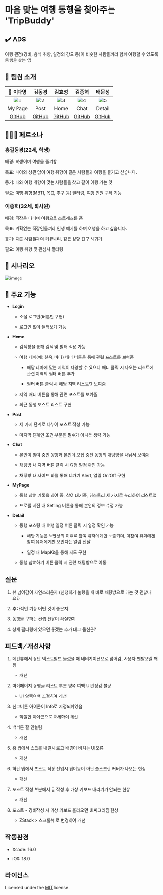 # 마음 맞는 여행 동행을 찾아주는 'TripBuddy'

## ✔️ ADS

여행 관점(경비, 음식 취향, 일정의 강도 등)이 비슷한 사람들끼리 함께 여행할 수 있도록 동행을 찾는 앱

## 👀 팀원 소개
| 👑 이다영 | 김동경 | 김효정 | 김종혁 | 배문성 |
| :---: | :---: | :---: | :---: | :---: |
| ![1](https://github.com/user-attachments/assets/dcd9f6ed-0814-4872-b8e1-ce8112b4a14f) | ![2](https://github.com/user-attachments/assets/dfa9636e-e1c9-4280-a40b-09cbbac75d22) | ![3](https://github.com/user-attachments/assets/77106385-002d-49b6-83b4-65fbd4b01ff1) | ![4](https://github.com/user-attachments/assets/f3251417-d5af-48de-b03a-3532e522857d) | ![5](https://github.com/user-attachments/assets/2e4f82b2-e019-4cfa-9218-ce16e592f9a0) |
| My Page | Post | Home | Chat | Detail |
| [GitHub](https://github.com/dardardardardar) | [GitHub](https://github.com/dongykung) | [GitHub](https://github.com/71myo) | [GitHub](https://github.com/bbell428) | [GitHub](https://github.com/ActDine) |
  
## 👩🏻‍💼 페르소나
### 홍길동경(22세, 학생)

배경: 학생이며 여행을 즐겨함

목표: 나이와 상관 없이 여행 취향이 같은 사람들과 여행을 즐기고 싶습니다.

동기: 나와 여행 취향이 맞는 사람들을 찾고 같이 여행 가는 것

필요: 여행 취향(MBTI, 목표, 추구 등) 필터링, 여행 인원 구직 기능  

### 이종혁(32세, 회사원)

배경: 직장을 다니며 여행으로 스트레스를 품

목표: 계획없는 직장인들끼리 인생 얘기를 하며 여행을 하고 싶습니다.

동기: 다른 사람들과의 커뮤니티, 같은 성향 친구 사귀기

필요: 여행 취향 및 관심사 필터링 

## 💭 시나리오
![image](https://github.com/user-attachments/assets/821fa706-2161-46ab-9bff-6638f534b0c1)


## 📱 주요 기능
- **Login**
  
    - 소셜 로그인(버튼만 구현)
      
    - 로그인 없이 둘러보기 가능
    
- **Home**
  
    - 검색창을 통해 검색 및 필터 적용 가능
      
    - 여행 테마(예: 한옥, 바다) 배너 버튼을 통해 관련 포스트를 보여줌
      
        - 해당 테마에 맞는 지역이 다양할 수 있으니 배너 클릭 시 나오는 리스트에 관련 지역의 필터 버튼 추가
          
        - 필터 버튼 클릭 시 해당 지역 리스트만 보여줌
     
    - 지역 배너 버튼을 통해 관련 포스트를 보여줌
 
    - 최근 동행 포스트 리스트 구현

- **Post**

    - 세 가지 단계로 나누어 포스트 작성 가능
 
    - 마지막 단계인 조건 부분은 필수가 아니라 생략 가능

- **Chat**

    - 본인이 참여 중인 동행과 본인이 모집 중인 동행의 채팅방을 나눠서 보여줌
 
    - 채팅방 내 지역 버튼 클릭 시 여행 일정 확인 가능
 
    - 채팅방 내 사이드 바를 통해 나가기 Alert, 알림 On/Off 구현

- **MyPage**

    - 동행 참여 기록을 참여 중, 참여 대기중, 히스토리 세 가지로 분리하여 리스트업
 
    - 프로필 사진 내 Setting 버튼을 통해 본인의 정보 수정 가능

- **Detail**

    - 동행 포스팅 내 여행 일정 버튼 클릭 시 일정 확인 가능
        - 해당 기능은 보안상의 이유로 참여 유저에게만 노출되며, 미참여 유저에겐 참여 유저에게만 보인다는 알림 전달
     
        - 일정 내 MapKit을 통해 지도 구현
     
    - 동행 참여하기 버튼 클릭 시 관련 채팅방으로 이동


## 질문
1. 뷰 넘어감이 자연스러운지 (신청하기 눌렀을 때 바로 채팅방으로 가는 것 괜찮나요?)

2. 추가적인 기능 어떤 것이 좋은지

3. 동행을 구하는 컨셉 전달이 확실한지

4. 상세 필터링에 있으면 좋겠는 추가 태그 옵션은?


## 피드백 ⁄ 개선사항
1. 메인뷰에서 상단 텍스트필드 눌렀을 때 네비게이션으로 넘어감, 사용자 멘탈모델 깨짐
   - 개선
    
2. 마이페이지 동행글 리스트 부분 양쪽 여백 UI안정감 불량
   - UI 양쪽여백 조정하여 개선
    
3. 신고버튼 아이콘이 Info로 지정되어있음
   - 적절한 아이콘으로 교체하여 개선
     
4. 백버튼 잘 안눌림
   - 개선
     
5. 홈 탭에서 스크롤 내릴시 로고 배경이 비치는 UI오류
   - 개선
     
6. 하단 탭에서 포스트 작성 진입시 탭이동이 아닌 풀스크린 커버가 나오는 현상
   - 개선
  
7. 포스트 작성 부분에서 글 작성 후 가상 키보드 내리기가 안되는 현상
   - 개선

8. 포스트 - 경비작성 시 가상 키보드 올라오면 UI찌그러짐 현상
   - ZStack > 스크롤뷰 로 변경하여 개선

## 작동환경
- Xcode: 16.0

- iOS: 18.0

## 라이선스
Licensed under the [MIT](LICENSE) license.
